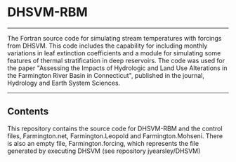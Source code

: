 # DHSVM-RBM
--------------------------------------------------------------------------------------------------------------------------------------
The Fortran source code for simulating stream temperatures with forcings from DHSVM. This code includes the capability for including monthly variations in leaf extinction coefficients and a module for simulating some features of thermal stratification in deep reservoirs. The code was used for the paper "Assessing the Impacts of Hydrologic and Land Use Alterations in the Farmington River Basin in Connecticut", published in the journal, Hydrology and Earth System Sciences.

-----------------------------------------------------------------------------------------------------------------------------------------
## Contents
This repository contains the source code for DHSVM-RBM and the control files, Farmington.net, Farmington.Leopold and Farmington.Mohseni. There is also an empty file, Farmington.forcing, which represents the file generated by executing DHSVM (see repository jyearsley/DHSVM) 

